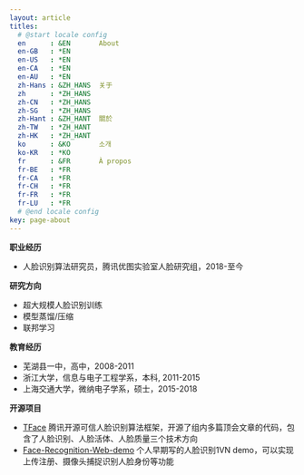 ```yaml
---
layout: article
titles:
  # @start locale config
  en      : &EN       About
  en-GB   : *EN
  en-US   : *EN
  en-CA   : *EN
  en-AU   : *EN
  zh-Hans : &ZH_HANS  关于
  zh      : *ZH_HANS
  zh-CN   : *ZH_HANS
  zh-SG   : *ZH_HANS
  zh-Hant : &ZH_HANT  關於
  zh-TW   : *ZH_HANT
  zh-HK   : *ZH_HANT
  ko      : &KO       소개
  ko-KR   : *KO
  fr      : &FR       À propos
  fr-BE   : *FR
  fr-CA   : *FR
  fr-CH   : *FR
  fr-FR   : *FR
  fr-LU   : *FR
  # @end locale config
key: page-about
---
```


**职业经历**

- 人脸识别算法研究员，腾讯优图实验室人脸研究组，2018-至今

**研究方向**

- 超大规模人脸识别训练
- 模型蒸馏/压缩
- 联邦学习

**教育经历**

- 芜湖县一中，高中，2008-2011
- 浙江大学，信息与电子工程学系，本科, 2011-2015
- 上海交通大学，微纳电子学系，硕士，2015-2018

**开源项目**

- [TFace](git@github.com:Tencent/TFace.git) 腾讯开源可信人脸识别算法框架，开源了组内多篇顶会文章的代码，包含了人脸识别、人脸活体、人脸质量三个技术方向
- [Face-Recognition-Web-demo](https://github.com/wjxzju/Face-Recognition-Web-demo) 个人早期写的人脸识别1VN demo，可以实现上传注册、摄像头捕捉识别人脸身份等功能
